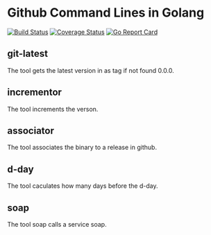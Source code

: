# Github Command Lines in Golang

[![Build Status](https://travis-ci.org/sjeandeaux/toolators.svg)](https://travis-ci.org/sjeandeaux/toolators) [![Coverage Status](https://coveralls.io/repos/github/sjeandeaux/toolators/badge.svg?branch=develop)](https://coveralls.io/github/sjeandeaux/toolators?branch=develop) [![Go Report Card](https://goreportcard.com/badge/github.com/sjeandeaux/toolators)](https://goreportcard.com/report/github.com/sjeandeaux/toolators)

## git-latest

The tool gets the latest version in as tag if not found 0.0.0.

## incrementor

The tool increments the verson.

## associator

The tool associates the binary to a release in github.

## d-day

The tool caculates how many days before the d-day.

## soap

The tool soap calls a service soap.

